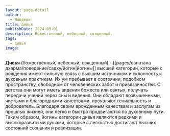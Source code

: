 ```yaml
---
layout: page-detail
author:
  - Яшодеви
title: дивья
publishDate: 2024-09-01
description: Божественный, небесный, священный.
tags:
  - дивья
image:
---
```

**Дивья** (божественный, небесный, священный) - [[pages/санатана дхарма/поведение/садху/йогин|йогины]] высшей категории, которые с рождения имеют сильную связь с высшим источником и склонность к духовным практикам. Их ум пребывает в состоянии, подобном пространству, свободном от человеческих забот и привязанностей. С детства они могут иметь видения божеств или святых, получать передачи учений через сны и видения. Они обладают возвышенными, чистыми и благородными качествами, проявляют гениальность и добродетель. Благодаря своим врожденным качествам и заслугам из прошлых жизней, они легко и быстро продвигаются по духовному пути. Таким образом, йогины категории дивья являются редкими и высокоразвитыми душами, которые с легкостью достигают высших состояний сознания и реализации.

